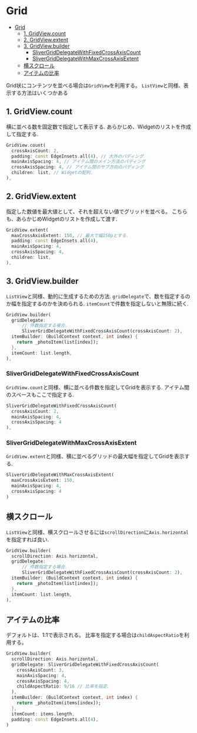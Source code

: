 # Grid

<!-- @import "[TOC]" {cmd="toc" depthFrom=1 depthTo=6 orderedList=false} -->

<!-- code_chunk_output -->

- [Grid](#grid)
  - [1. GridView.count](#1-gridviewcount)
  - [2. GridView.extent](#2-gridviewextent)
  - [3. GridView.builder](#3-gridviewbuilder)
    - [SliverGridDelegateWithFixedCrossAxisCount](#slivergriddelegatewithfixedcrossaxiscount)
    - [SliverGridDelegateWithMaxCrossAxisExtent](#slivergriddelegatewithmaxcrossaxisextent)
  - [横スクロール](#横スクロール)
  - [アイテムの比率](#アイテムの比率)

<!-- /code_chunk_output -->

Grid状にコンテンツを並べる場合は`GridView`を利用する。
`ListView`と同様、表示する方法はいくつかある

## 1. GridView.count

横に並べる数を固定数で指定して表示する.
あらかじめ、Widgetのリストを作成して指定する.

```dart
GridView.count(
  crossAxisCount: 2,
  padding: const EdgeInsets.all(4), // 大外のパディング
  mainAxisSpacing: 4, // アイテム間のメイン方法のパディング
  crossAxisSpacing: 4, // アイテム間のサブ方向のパディング
  children: list, // Widgetの配列.
),
```

## 2. GridView.extent

指定した数値を最大値として、それを超えない値でグリッドを並べる。
こちらも、あらかじめWidgetのリストを作成して渡す.

```dart
GridView.extent(
  maxCrossAxisExtent: 150, // 最大で幅150pとする.
  padding: const EdgeInsets.all(4),
  mainAxisSpacing: 4,
  crossAxisSpacing: 4,
  children: list,
),
```

## 3. GridView.builder

`ListView`と同様、動的に生成するための方法.
`gridDelegate`で、数を指定するのか幅を指定するのかを決められる.
`itemCount`で件数を指定しないと無限に続く.

```dart
GridView.builder(
  gridDelegate:
      // 件数指定する場合.
      SliverGridDelegateWithFixedCrossAxisCount(crossAxisCount: 2),
  itemBuilder: (BuildContext context, int index) {
    return _photoItem(list[index]);
  },
  itemCount: list.length,
),
```

### SliverGridDelegateWithFixedCrossAxisCount

`GridView.count`と同様、横に並べる件数を指定してGridを表示する.
アイテム間のスペースもここで指定する.

```dart
SliverGridDelegateWithFixedCrossAxisCount(
  crossAxisCount: 2,
  mainAxisSpacing: 4,
  crossAxisSpacing: 4
),
```

### SliverGridDelegateWithMaxCrossAxisExtent

`GridView.extent`と同様、横に並べるグリッドの最大幅を指定してGridを表示する.

```dart
SliverGridDelegateWithMaxCrossAxisExtent(
  maxCrossAxisExtent: 150,
  mainAxisSpacing: 4,
  crossAxisSpacing: 4
)
```

## 横スクロール

`ListView`と同様、横スクロールさせるには`scrollDirection`に`Axis.horizontal`を指定すれば良い.

```dart
GridView.builder(
  scrollDirection: Axis.horizontal,
  gridDelegate:
      // 件数指定する場合.
      SliverGridDelegateWithFixedCrossAxisCount(crossAxisCount: 2),
  itemBuilder: (BuildContext context, int index) {
    return _photoItem(list[index]);
  },
  itemCount: list.length,
),
```

## アイテムの比率

デフォルトは、1:1で表示される。
比率を指定する場合は`childAspectRatio`を利用する。

```dart
GridView.builder(
  scrollDirection: Axis.horizontal,
  gridDelegate: SliverGridDelegateWithFixedCrossAxisCount(
    crossAxisCount: 3,
    mainAxisSpacing: 4,
    crossAxisSpacing: 4,
    childAspectRatio: 9/16 // 比率を指定.
  ),
  itemBuilder: (BuildContext context, int index) {
    return _photoItem(items[index]);
  },
  itemCount: items.length,
  padding: const EdgeInsets.all(4),
)
```